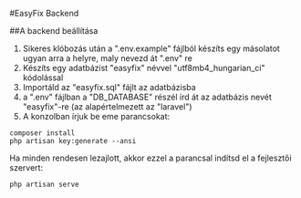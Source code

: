 #EasyFix Backend

##A backend beállítása

1. Sikeres klóbozás után a ".env.example" fájlból készíts egy másolatot ugyan arra a helyre, maly nevezd át ".env" re
2. Készíts egy adatbázist "easyfix" névvel "utf8mb4_hungarian_ci" kódolással
3. Importáld az "easyfix.sql" fájlt az adatbázisba
4. a ".env" fájlban a "DB_DATABASE" részél írd át az adatbázis nevét "easyfix"-re (az alapértelmezett az "laravel")
5. A konzolban írjuk be eme parancsokat:
```
composer install
php artisan key:generate --ansi
```
Ha minden rendesen lezajlott, akkor ezzel a parancsal indítsd el a fejlesztői szervert:
```
php artisan serve
```


